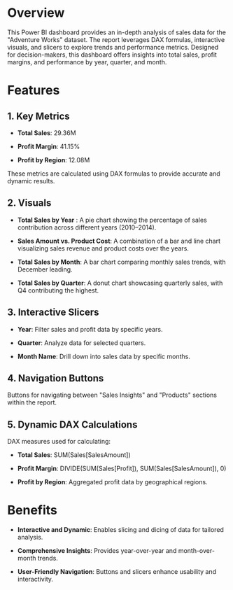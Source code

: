 # **Overview**

This Power BI dashboard provides an in-depth analysis of sales data for the "Adventure Works" dataset. The report leverages DAX formulas, interactive visuals, and slicers to explore trends and performance metrics. Designed for decision-makers, this dashboard offers insights into total sales, profit margins, and performance by year, quarter, and month.


# **Features**

## **1. Key Metrics**

   + **Total Sales**: 29.36M
 
   + **Profit Margin**: 41.15%
 
   + **Profit by Region**: 12.08M
 
These metrics are calculated using DAX formulas to provide accurate and dynamic results.


## **2. Visuals**

 + **Total Sales by Year** : A pie chart showing the percentage of sales contribution across different years (2010–2014).
 
 + **Sales Amount vs. Product Cost**: A combination of a bar and line chart visualizing sales revenue and product costs over the years.
 
 + **Total Sales by Month**: A bar chart comparing monthly sales trends, with December leading.
 
 + **Total Sales by Quarter**: A donut chart showcasing quarterly sales, with Q4 contributing the highest.
 
 
## **3. Interactive Slicers**

+ **Year**: Filter sales and profit data by specific years.

+ **Quarter**: Analyze data for selected quarters.

+ **Month Name**: Drill down into sales data by specific months.


## **4. Navigation Buttons**
Buttons for navigating between "Sales Insights" and "Products" sections within the report.

## **5. Dynamic DAX Calculations**
DAX measures used for calculating:

+ **Total Sales**: SUM(Sales[SalesAmount])

+ **Profit Margin**: DIVIDE(SUM(Sales[Profit]), SUM(Sales[SalesAmount]), 0)

+ **Profit by Region**: Aggregated profit data by geographical regions.




# **Benefits**

+ **Interactive and Dynamic**: Enables slicing and dicing of data for tailored analysis.

+ **Comprehensive Insights**: Provides year-over-year and month-over-month trends.

+ **User-Friendly Navigation**: Buttons and slicers enhance usability and interactivity.
